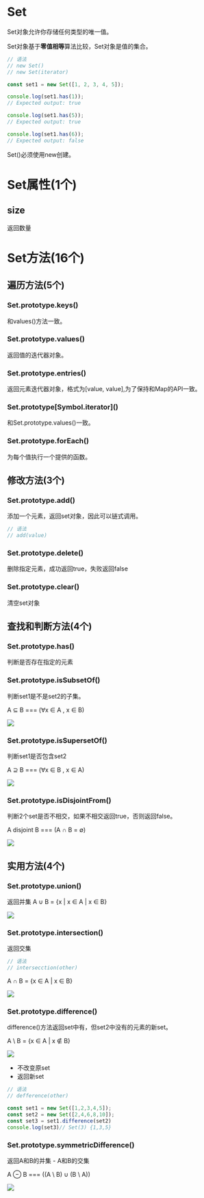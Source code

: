 # Set

Set对象允许你存储任何类型的唯一值。

Set对象基于**零值相等**算法比较，Set对象是值的集合。

```javascript
// 语法
// new Set()
// new Set(iterator)

const set1 = new Set([1, 2, 3, 4, 5]);

console.log(set1.has(1));
// Expected output: true

console.log(set1.has(5));
// Expected output: true

console.log(set1.has(6));
// Expected output: false

```

Set()必须使用new创建。

# Set属性(1个)

## size

返回数量

# Set方法(16个)

## 遍历方法(5个)

### Set.prototype.keys()

和values()方法一致。

### Set.prototype.values()

返回值的迭代器对象。

### Set.prototype.entries()

返回元素迭代器对象，格式为\[value, value\],为了保持和Map的API一致。

### Set.prototype\[Symbol.iterator\]\(\)

和Set.prototype.values()一致。

### Set.prototype.forEach()

为每个值执行一个提供的函数。

## 修改方法(3个)

### Set.prototype.add()

添加一个元素，返回set对象，因此可以链式调用。

```javascript
// 语法
// add(value)
```

### Set.prototype.delete()

删除指定元素，成功返回true，失败返回false

### Set.prototype.clear()

清空set对象

## 查找和判断方法(4个)

### Set.prototype.has()

判断是否存在指定的元素

### Set.prototype.isSubsetOf()

判断set1是不是set2的子集。

A ⊆ B === (∀x ∈ A , x ∈ B)

![](./set.isSubsetOf.svg)

### Set.prototype.isSupersetOf()

判断set1是否包含set2

A ⊇ B === (∀x ∈ B , x ∈ A)

![](./set.isSupersetOf.svg)

### Set.prototype.isDisjointFrom()

判断2个set是否不相交，如果不相交返回true，否则返回false。

A disjoint B === (A ∩ B = ∅)

![](./set.disjoint.svg)

## 实用方法(4个)

### Set.prototype.union()

返回并集
A ∪ B = {x | x ∈ A | x ∈ B}

![](./set.union.svg)

### Set.prototype.intersection()

返回交集

```javascript
// 语法
// intersecction(other)
```

A ∩ B = {x ∈ A | x ∈ B}

![](./set.intersection.svg)



### Set.prototype.difference()

difference()方法返回set中有，但set2中没有的元素的新set。

A \ B = {x ∈ A | x ∉ B}

![](./set.difference.svg)

- 不改变原set
- 返回新set

```javascript
// 语法
// defference(other)

const set1 = new Set([1,2,3,4,5]);
const set2 = new Set([2,4,6,8,10]);
const set3 = set1.difference(set2)
console.log(set3)// Set(3) {1,3,5}
```



### Set.prototype.symmetricDifference()

返回A和B的并集 - A和B的交集

A ⊖ B === ((A \ B) ∪ (B \ A))

![](./set.symmetricDifference.svg)







































